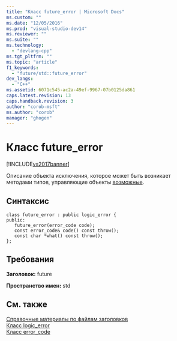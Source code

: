 ```yaml
---
title: "Класс future_error | Microsoft Docs"
ms.custom: ""
ms.date: "12/05/2016"
ms.prod: "visual-studio-dev14"
ms.reviewer: ""
ms.suite: ""
ms.technology: 
  - "devlang-cpp"
ms.tgt_pltfrm: ""
ms.topic: "article"
f1_keywords: 
  - "future/std::future_error"
dev_langs: 
  - "C++"
ms.assetid: 6071c545-ac2a-49ef-9967-07b0125da861
caps.latest.revision: 13
caps.handback.revision: 3
author: "corob-msft"
ms.author: "corob"
manager: "ghogen"
---
```

# Класс future_error
[!INCLUDE[vs2017banner](../assembler/inline/includes/vs2017banner.md)]

Описание объекта исключения, которое может быть возникает методами типов, управляющие объекты [возможные](../standard-library/future-class.md).  
  
## Синтаксис  
  
```  
class future_error : public logic_error {  
public:  
   future_error(error_code code);  
   const error_code& code() const throw();  
   const char *what() const throw();  
};  
```  
  
## Требования  
 **Заголовок:** future  
  
 **Пространство имен:** std  
  
## См. также  
 [Справочные материалы по файлам заголовков](../standard-library/cpp-standard-library-header-files.md)   
 [Класс logic\_error](../standard-library/logic-error-class.md)   
 [Класс error\_code](../standard-library/error-code-class.md)